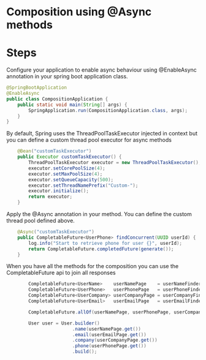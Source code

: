 # Composition using @Async methods

# Steps
Configure your application to enable async behaviour using @EnableAsync annotation in your spring boot
application class.
```java
@SpringBootApplication
@EnableAsync
public class CompositionApplication {
    public static void main(String[] args) {
        SpringApplication.run(CompositionApplication.class, args);
    }
}
```

By default, Spring uses the ThreadPoolTaskExecutor injected in context but you can define a custom thread pool executor
for async methods
```java
    @Bean("customTaskExecutor")
    public Executor customTaskExecutor() {
        ThreadPoolTaskExecutor executor = new ThreadPoolTaskExecutor();
        executor.setCorePoolSize(4);
        executor.setMaxPoolSize(4);
        executor.setQueueCapacity(500);
        executor.setThreadNamePrefix("Custom-");
        executor.initialize();
        return executor;
    }
```

Apply the @Async annotation in your method. You can define the custom thread pool defined above.
```java
    @Async("customTaskExecutor")
    public CompletableFuture<UserPhone> findConcurrent(UUID userId) {
        log.info("Start to retrieve phone for user {}", userId);
        return CompletableFuture.completedFuture(generate());
    }
```

When you have all the methods for the composition you can use the CompletableFuture api to join all responses
````java
        CompletableFuture<UserName>    userNamePage    = userNameFinderPort.findAsync(userId);
        CompletableFuture<UserPhone>   userPhonePage   = userPhoneFinderPort.findAsync(userId);
        CompletableFuture<UserCompany> userCompanyPage = userCompanyFinderPort.findAsync(userId);
        CompletableFuture<UserEmail>   userEmailPage   = userEmailFinderPort.findAsync(userId);

        CompletableFuture.allOf(userNamePage, userPhonePage, userCompanyPage, userEmailPage).join();

        User user = User.builder()
                        .name(userNamePage.get())
                        .email(userEmailPage.get())
                        .company(userCompanyPage.get())
                        .phone(userPhonePage.get())
                        .build();

````


